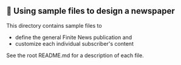 ## 📰 Using sample files to design a newspaper

This directory contains sample files to 
 - define the general Finite News publication and
 - customize each individual subscriber's content
  
See the root README.md for a description of each file. 